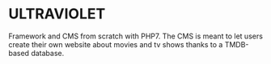 # ULTRAVIOLET

Framework and CMS from scratch with PHP7.
The CMS is meant to let users create their own website about movies and tv shows thanks to a TMDB-based database.
